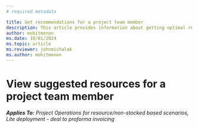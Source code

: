 ```yaml
---
# required metadata

title: Get recommendations for a project team member
description: This article provides information about getting optimal recommendations for a team member, before booking them onto the project.
author: mohitmenon
ms.date: 10/01/2024
ms.topic: article
ms.reviewer: johnmichalak
ms.author: mohitmenon
---
```


# View suggested resources for a project team member

_**Applies To:** Project Operations for resource/non-stocked based scenarios, Lite deployment - deal to proforma invoicing_

